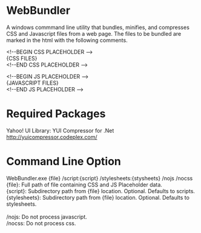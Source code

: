 WebBundler
==========

A windows commmand line utility that bundles, minifies, and compresses CSS and Javascript files from a web page.  The files to be bundled are marked in the html with the following comments.


&lt;!--BEGIN CSS PLACEHOLDER --><br/>
  {CSS FILES}<br/>
&lt;!--END CSS PLACEHOLDER --><br/>

&lt;!--BEGIN JS PLACEHOLDER --><br/>
  {JAVASCRIPT FILES}<br/>
&lt;!--END JS PLACEHOLDER --><br/>

Required Packages
=================
Yahoo! UI Library: YUI Compressor for .Net<br/>
http://yuicompressor.codeplex.com/

Command Line Option
===================

WebBundler.exe {file} /script:{script} /stylesheets:{stysheets} /nojs /nocss <br/>
  {file}: Full path of file containing CSS and JS Placeholder data.<br/>
  {script}: Subdirectory path from {file} location. Optional.  Defaults to scripts.<br/>
  {stylesheets}: Subdirectory path from {file} location. Optional.  Defaults to stylesheets.<br/><br/>
  /nojs: Do not process javascript.<br/>
  /nocss: Do not process css.
